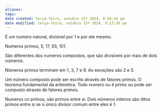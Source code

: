 ```yaml
---
aliases: 
tags: 
date created: terça-feira, outubro 15º 2024, 8:56:34 pm
date modified: terça-feira, outubro 15º 2024, 9:13:28 pm
---
```

É um numero natural, divisivel por 1 e por ele mesmo.

Numeros primos, 5, 17, 93, 101.

São diferentes dos numeros compostos, que são divisíveis por mais de dois números.

Números primos terminam em 1, 3, 7 e 9. 
	As exceções são 2 e 5.

Um número composto pode ser escrito através de fatores primos.
	O teorema fundamental da aritmetica.
		Todo numero ou é primo ou pode ser composto através de fatores primos.

Numeros co primos, são primos entre si.
  Dois números inteiros são ditos primos entre si se o único divisor comum entre eles é 1.
